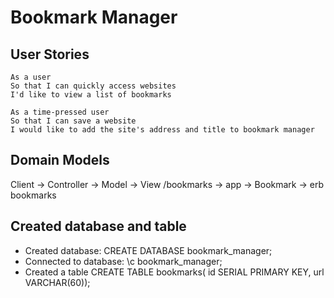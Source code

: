 # Bookmark Manager #

## User Stories ##
```
As a user
So that I can quickly access websites
I'd like to view a list of bookmarks

As a time-pressed user
So that I can save a website
I would like to add the site's address and title to bookmark manager
```

## Domain Models ##
Client -> Controller -> Model -> View
/bookmarks -> app -> Bookmark -> erb bookmarks

## Created database and table ##

- Created database:
CREATE DATABASE bookmark_manager;
- Connected to database:
\c bookmark_manager;
- Created a table
CREATE TABLE bookmarks( id SERIAL PRIMARY KEY, url VARCHAR(60));
